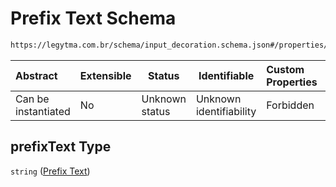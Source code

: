 # Prefix Text Schema

```txt
https://legytma.com.br/schema/input_decoration.schema.json#/properties/prefixText
```




| Abstract            | Extensible | Status         | Identifiable            | Custom Properties | Additional Properties | Access Restrictions | Defined In                                                                                      |
| :------------------ | ---------- | -------------- | ----------------------- | :---------------- | --------------------- | ------------------- | ----------------------------------------------------------------------------------------------- |
| Can be instantiated | No         | Unknown status | Unknown identifiability | Forbidden         | Allowed               | none                | [input_decoration.schema.json\*](../schema/input_decoration.schema.json) |

## prefixText Type

`string` ([Prefix Text](input_decoration-properties-prefix-text.md))

